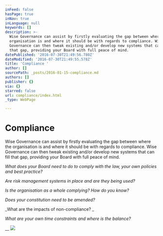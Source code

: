 ```yaml
---
inFeed: false
hasPage: true
inNav: true
inLanguage: null
keywords: []
description: >-
  Wise Governance can assist by firstly evaluating the gap between where the
  organisation is and where it should be with regards to compliance. Wise
  Governance can then tweak existing and/or develop new systems that can fill
  that gap, providing your Board with full peace of mind.
datePublished: '2016-07-30T21:49:56.780Z'
dateModified: '2016-07-30T21:49:55.578Z'
title: 'Compliance '
author: []
sourcePath: _posts/2016-01-15-compliance.md
authors: []
publisher: {}
via: {}
starred: false
url: compliance/index.html
_type: WebPage

---
```

# Compliance 

Wise Governance can assist by firstly evaluating the gap between where the organisation is and where it should be with regards to compliance. Wise Governance can then tweak existing and/or develop new systems that can fill that gap, providing your Board with full peace of mind.

_What does your Board need to do to comply with the law, your own policies and best practice?_

_Are risk management systems in place and are they being used?_

_Is the organisation as a whole complying? How do you know?_

_Does your constitution need to be amended?_

_What are the impacts of non-compliance? _

_What are your own time constraints and where is the balance?_

__
![](https://s3-us-west-2.amazonaws.com/the-grid-img/p/2ff1ff8993abf357672c0e389b8a4211e04c1a88.png)